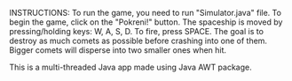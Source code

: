 INSTRUCTIONS:
To run the game, you need to run "Simulator.java" file. 
To begin the game, click on the "Pokreni!" button.
The spaceship is moved by pressing/holding keys: W, A, S, D.
To fire, press SPACE.
The goal is to destroy as much comets as possible before crashing into one of them.
Bigger comets will disperse into two smaller ones when hit.

This is a multi-threaded Java app made using Java AWT package.
